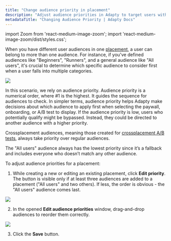 ```yaml
---
title: "Change audience priority in placement"
description: "Adjust audience priorities in Adapty to target users with personalized offers."
metadataTitle: "Changing Audience Priority | Adapty Docs"
---
```


import Zoom from 'react-medium-image-zoom';
import 'react-medium-image-zoom/dist/styles.css';

When you have different user audiences in one [placement](placements), a user can belong to more than one audience. For instance, if you've defined audiences like "Beginners", "Runners", and a general audience like "All users", it's crucial to determine which specific audience to consider first when a user falls into multiple categories.

<Zoom>
  <img src={require('./img/afee54f-2.webp').default}
  style={{
    border: '1px solid #727272', /* border width and color */
    width: '700px', /* image width */
    display: 'block', /* for alignment */
    margin: '0 auto' /* center alignment */
  }}
/>
</Zoom>

In this scenario, we rely on audience priority. Audience priority is a numerical order, where #1 is the highest. It guides the sequence for audiences to check. In simpler terms, audience priority helps Adapty make decisions about which audience to apply first when selecting the paywall, onboarding, or A/B test to display. If the audience priority is low, users who potentially qualify might be bypassed. Instead, they could be directed to another audience with a higher priority.

Crossplacement audiences, meaning those created for [crossplacement A/B tests](ab-tests#ab-test-types), always take priority over regular audiences.

The "All users" audience always has the lowest priority since it’s a fallback and includes everyone who doesn’t match any other audience.

To adjust audience priorities for a placement:

1. While creating a new or editing an existing placement, click **Edit priority**. The button is visible only if at least three audiences are added to a placement ("All users" and two others). If less, the order is obvious - the "All users" audience comes last.

<Zoom>
  <img src={require('./img/edit-priority.webp').default}
  style={{
    border: '1px solid #727272', /* border width and color */
    width: '700px', /* image width */
    display: 'block', /* for alignment */
    margin: '0 auto' /* center alignment */
  }}
/>
</Zoom>



2. In the opened **Edit audience priorities** window, drag-and-drop audiences to reorder them correctly.

<Zoom>
  <img src={require('./img/reorder_audiences.webp').default}
  style={{
    border: '1px solid #727272', /* border width and color */
    width: '700px', /* image width */
    display: 'block', /* for alignment */
    margin: '0 auto' /* center alignment */
  }}
/>
</Zoom>

3. Click the **Save** button.